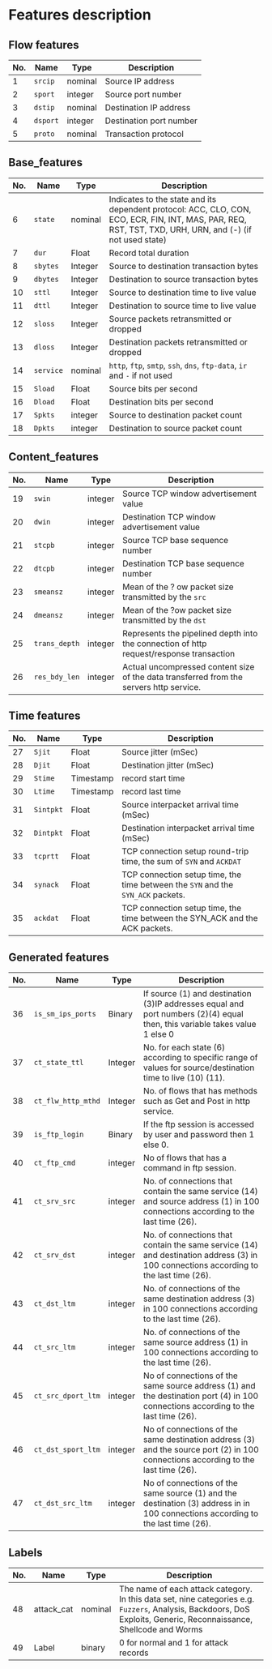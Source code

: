 # Features description

## Flow features

No.|Name|Type |Description
-|-|-|-|
1|`srcip`|nominal|Source IP address
2|`sport`|integer|Source port number
3|`dstip`|nominal|Destination IP address
4|`dsport`|integer|Destination port number
5|`proto`|nominal|Transaction protocol

## Base_features

No.|Name|Type |Description
-|-|-|-|
6|`state`|nominal|Indicates to the state and its dependent protocol: ACC, CLO, CON, ECO, ECR, FIN, INT, MAS, PAR, REQ, RST, TST, TXD, URH, URN, and (-) (if not used state)
7|`dur`|Float|Record total duration
8|`sbytes`|Integer|Source to destination transaction bytes 
9|`dbytes`|Integer|Destination to source transaction bytes
10|`sttl`|Integer|Source to destination time to live value 
11|`dttl`|Integer|Destination to source time to live value
12|`sloss`|Integer|Source packets retransmitted or dropped 
13|`dloss`|Integer|Destination packets retransmitted or dropped
14|`service`|nominal|`http`, `ftp`, `smtp`, `ssh`, `dns`, `ftp-data`, `ir` and `-` if not used
15|`Sload`|Float|Source bits per second
16|`Dload`|Float|Destination bits per second
17|`Spkts`|integer|Source to destination packet count 
18|`Dpkts`|integer|Destination to source packet count

## Content_features

No.|Name|Type |Description
-|-|-|-|
19|`swin`|integer|Source TCP window advertisement value
20|`dwin`|integer|Destination TCP window advertisement value
21|`stcpb`|integer|Source TCP base sequence number
22|`dtcpb`|integer|Destination TCP base sequence number
23|`smeansz`|integer|Mean of the ?	ow packet size transmitted by the `src` 
24|`dmeansz`|integer|Mean of the ?ow packet size transmitted by the `dst` 
25|`trans_depth`|integer|Represents the pipelined depth into the connection of http request/response transaction
26|`res_bdy_len`|integer|Actual uncompressed content size of the data transferred from the servers http service.

## Time features

No.|Name|Type |Description
-|-|-|-|
27|`Sjit`|Float|Source jitter (mSec)
28|`Djit`|Float|Destination jitter (mSec)
29|`Stime`|Timestamp|record start time
30|`Ltime`|Timestamp|record last time
31|`Sintpkt`|Float|Source interpacket arrival time (mSec)
32|`Dintpkt`|Float|Destination interpacket arrival time (mSec)
33|`tcprtt`|Float|TCP connection setup round-trip time, the sum of `SYN` and `ACKDAT`
34|`synack`|Float|TCP connection setup time, the time between the `SYN` and the `SYN_ACK` packets.
35|`ackdat`|Float|TCP connection setup time, the time between the SYN_ACK and the ACK packets.

## Generated features
No.|Name|Type |Description
-|-|-|-|
36|`is_sm_ips_ports`|Binary|If source (1) and destination (3)IP addresses equal and port numbers (2)(4)  equal then, this variable takes value 1 else 0
37|`ct_state_ttl`|Integer|No. for each state (6) according to specific range of values for source/destination time to live (10) (11).
38|`ct_flw_http_mthd`|Integer|No. of flows that has methods such as Get and Post in http service.
39|`is_ftp_login`|Binary|If the ftp session is accessed by user and password then 1 else 0. 
40|`ct_ftp_cmd`|integer|No of flows that has a command in ftp session.
41|`ct_srv_src`|integer|No. of connections that contain the same service (14) and source address (1) in 100 connections according to the last time (26).
42|`ct_srv_dst`|integer|No. of connections that contain the same service (14) and destination address (3) in 100 connections according to the last time (26).
43|`ct_dst_ltm`|integer|No. of connections of the same destination address (3) in 100 connections according to the last time (26).
44|`ct_src_ltm`|integer|No. of connections of the same source address (1) in 100 connections according to the last time (26).
45|`ct_src_dport_ltm`|integer|No of connections of the same source address (1) and the destination port (4) in 100 connections according to the last time (26).
46|`ct_dst_sport_ltm`|integer|No of connections of the same destination address (3) and the source port (2) in 100 connections according to the last time (26).
47|`ct_dst_src_ltm`|integer|No of connections of the same source (1) and the destination (3) address in in 100 connections according to the last time (26).

## Labels

No.|Name|Type |Description
-|-|-|-|
48|attack_cat|nominal|The name of each attack category. In this data set,  nine categories e.g. `Fuzzers`, Analysis, Backdoors, DoS Exploits, Generic, Reconnaissance, Shellcode and Worms
49|Label|binary|0 for normal and 1 for attack records
